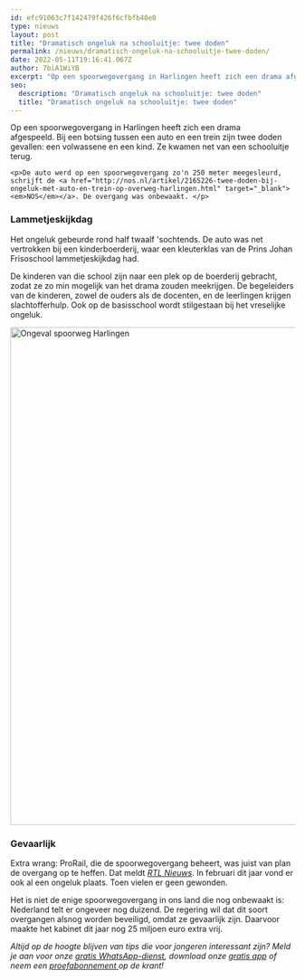 ```yaml
---
id: efc91063c7f142479f426f6cfbfb40e0
type: nieuws
layout: post
title: "Dramatisch ongeluk na schooluitje: twee doden"
permalink: /nieuws/dramatisch-ongeluk-na-schooluitje-twee-doden/
date: 2022-05-11T19:16:41.067Z
author: 7biA1WiYB
excerpt: "Op een spoorwegovergang in Harlingen heeft zich een drama afgespeeld. Bij een botsing tussen een auto en een trein zijn twee doden gevallen: een volwassene en een kind. Ze kwamen net van een schooluitje terug.   "
seo:
  description: "Dramatisch ongeluk na schooluitje: twee doden"
  title: "Dramatisch ongeluk na schooluitje: twee doden"
---
```

Op een spoorwegovergang in Harlingen heeft zich een drama afgespeeld. Bij een botsing tussen een auto en een trein zijn twee doden gevallen: een volwassene en een kind. Ze kwamen net van een schooluitje terug.   

    <p>De auto werd op een spoorwegovergang zo'n 250 meter meegesleurd, schrijft de <a href="http://nos.nl/artikel/2165226-twee-doden-bij-ongeluk-met-auto-en-trein-op-overweg-harlingen.html" target="_blank"><em>NOS</em></a>. De overgang was onbewaakt. </p>
<h3>Lammetjeskijkdag</h3>
<p>Het ongeluk gebeurde rond half twaalf 'sochtends. De auto was net vertrokken bij een kinderboerderij, waar een kleuterklas van de Prins Johan Frisoschool lammetjeskijkdag had.  </p>
<p>De kinderen van die school zijn naar een plek op de boerderij gebracht, zodat ze zo min mogelijk van het drama zouden meekrijgen. De begeleiders van de kinderen, zowel de ouders als de docenten, en de leerlingen krijgen slachtofferhulp. Ook op de basisschool wordt stilgestaan bij het vreselijke ongeluk. </p>
<p><div class="media media-element-container media-default"><div id="file-416469" class="file file-image file-image-jpeg">

        
  
  <div class="content">
    <img alt="Ongeval spoorweg Harlingen" title="Beeld: ANP" height="880" width="1380" class="media-element file-default" data-delta="1" src="https://7dagen.netlify.app/sites/default/files/ANP-50439861.jpg">  </div>

  
</div>
</div>
<h3>Gevaarlijk</h3>
<p>Extra wrang: ProRail, die de spoorwegovergang beheert, was juist van plan de overgang op te heffen. Dat meldt <em><a href="http://www.rtlnieuws.nl/nederland/onbewaakte-overweg-in-harlingen-zou-worden-opgeheven" target="_blank">RTL Nieuws</a></em>. In februari dit jaar vond er ook al een ongeluk plaats. Toen vielen er geen gewonden. </p>
<p>Het is niet de enige spoorwegovergang in ons land die nog onbewaakt is: Nederland telt er ongeveer nog duizend. De regering wil dat dit soort overgangen alsnog worden beveiligd, omdat ze gevaarlijk zijn. Daarvoor maakte het kabinet dit jaar nog 25 miljoen euro extra vrij. </p>
<p><em>Altijd op de hoogte blijven van tips die voor jongeren interessant zijn? Meld je aan voor onze <a href="https://7dagen.netlify.app/whatsapp">gratis WhatsApp-dienst</a>, download onze <a href="https://7dagen.netlify.app/app">gratis app</a> of neem een <a href="https://abonneren.sevendays.nl/abonneren/abonnementen/ae/artikel">proefabonnement </a>op de krant!</em></p>  
